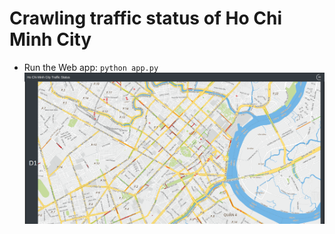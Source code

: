 # Crawling traffic status of Ho Chi Minh City
- Run the Web app: `python app.py`
![Example](https://raw.githubusercontent.com/anhnguyen9a7/ho-chi-minh-city-traffic-status/master/Example.png)

